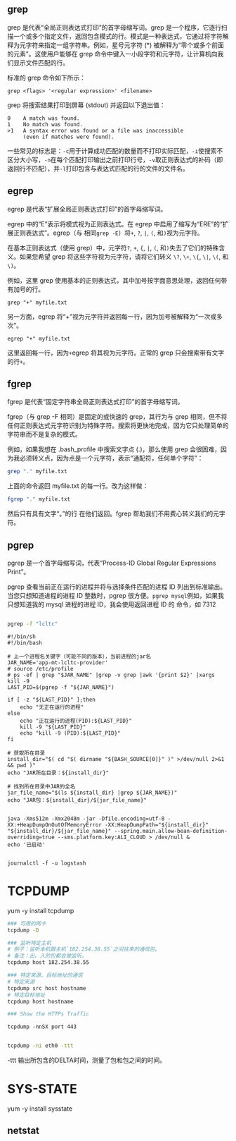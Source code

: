 
## grep

grep 是代表“全局正则表达式打印”的首字母缩写词。grep 是一个程序，它逐行扫描一个或多个指定文件，返回包含模式的行。模式是一种表达式，它通过将字符解释为元字符来指定一组字符串。例如，星号元字符 (*) 被解释为“零个或多个前面的元素”。这使用户能够在 grep 命令中键入一小段字符和元字符，让计算机向我们显示文件匹配的行。

标准的 grep 命令如下所示：

```
grep <flags> '<regular expression>' <filename>
```

grep 将搜索结果打印到屏幕 (stdout) 并返回以下退出值：

```
0    A match was found.
1    No match was found.
>1   A syntax error was found or a file was inaccessible 
     (even if matches were found).
```

一些常见的标志是：`-c`用于计算成功匹配的数量而不打印实际匹配，`-i`使搜索不区分大小写，`-n`在每个匹配打印输出之前打印行号，`-v`取正则表达式的补码（即返回行不匹配），并`-l`打印包含与表达式匹配的行的文件的文件名。

## egrep

egrep 是代表“扩展全局正则表达式打印”的首字母缩写词。

egrep 中的“E”表示将模式视为正则表达式。在 egrep 中启用了缩写为“ERE”的“扩展正则表达式”。egrep（与 相同`grep -E`）将`+`, `?`, `|`, `(`, 和`)`视为元字符。

在基本正则表达式（使用 grep）中，元字符`?`, `+`, `{`, `|`, `(`, 和`)`失去了它们的特殊含义。如果您希望 grep 将这些字符视为元字符，请将它们转义 `\?`, `\+`, `\{`, `\|`, `\(`, 和`\)`。

例如，这里 grep 使用基本的正则表达式，其中加号按字面意思处理，返回任何带有加号的行。

```
grep "+" myfile.txt
```

另一方面，egrep 将“+”视为元字符并返回每一行，因为加号被解释为“一次或多次”。

```
egrep "+" myfile.txt
```

这里返回每一行，因为`+`egrep 将其视为元字符。正常的 grep 只会搜索带有文字的行`+`。

## fgrep

fgrep 是代表“固定字符串全局正则表达式打印”的首字母缩写词。

fgrep（与 grep -F 相同）是固定的或快速的 grep，其行为与 grep 相同，但不将任何正则表达式元字符识别为特殊字符。搜索将更快地完成，因为它只处理简单的字符串而不是复杂的模式。

例如，如果我想在 .bash_profile 中搜索文字点 (.)，那么使用 grep 会很困难，因为我必须转义点，因为点是一个元字符，表示“通配符，任何单个字符”：

```bash
grep "." myfile.txt
```

上面的命令返回 myfile.txt 的每一行。改为这样做：

```bash
fgrep "." myfile.txt
```

然后只有具有文字“。”的行 在他们返回。fgrep 帮助我们不用费心转义我们的元字符。

## pgrep

pgrep 是一个首字母缩写词，代表“Process-ID Global Regular Expressions Print”。

pgrep 查看当前正在运行的进程并将与选择条件匹配的进程 ID 列出到标准输出。当您只想知道进程的进程 ID 整数时，pgrep 很方便。`pgrep mysql`例如，如果我只想知道我的 mysql 进程的进程 ID，我会使用返回进程 ID 的 命令，如 7312

```bash

pgrep -f "lcltc"

```


```shell
#!/bin/sh  
#!/bin/bash  
  
# 上一个进程名关键字（可能不同的版本），当前进程的jar名  
JAR_NAME='app-mt-lcltc-provider'  
# source /etc/profile  
# ps -ef | grep "$JAR_NAME" |grep -v grep |awk '{print $2}' |xargs kill -9  
LAST_PID=$(pgrep -f "${JAR_NAME}")  
  
if [ -z "${LAST_PID}" ];then  
    echo "无正在运行的进程"  
else  
    echo "正在运行的进程(PID):${LAST_PID}"  
    kill -9 "${LAST_PID}"  
    echo "kill -9 (PID):${LAST_PID}"  
fi  
  
# 获取所在目录  
install_dir="$( cd "$( dirname "${BASH_SOURCE[0]}" )" >/dev/null 2>&1 && pwd )"  
echo "JAR所在目录：${install_dir}"  
  
# 找到所在目录中JAR的全名  
jar_file_name="$(ls ${install_dir} |grep ${JAR_NAME})"  
echo "JAR包：${install_dir}/${jar_file_name}"  
  
  
java -Xms512m -Xmx2048m -jar -Dfile.encoding=utf-8 -XX:+HeapDumpOnOutOfMemoryError -XX:HeapDumpPath="${install_dir}" "${install_dir}/${jar_file_name}" --spring.main.allow-bean-definition-overriding=true --sms.platform.key:ALI_CLOUD > /dev/null &  
echo '已启动'
```


```Shell

journalctl -f -u logstash

```

# TCPDUMP

yum -y install tcpdump

```bash
### 可用的网卡
tcpdump -D

### 监听特定主机
# 例子：监听本机跟主机`182.254.38.55`之间往来的通信包。
# 备注：出、入的包都会被监听。
tcpdump host 182.254.38.55

### 特定来源、目标地址的通信
# 特定来源
tcpdump src host hostname
# 特定目标地址
tcpdump host hostname

### Show the HTTPs Traffic

tcpdump -nnSX port 443



```


```bash
tcpdump -ni eth0 -ttt
```

-ttt 输出所包含的DELTA时间，测量了包和包之间的时间。

# SYS-STATE

yum -y install sysstate


## netstat

